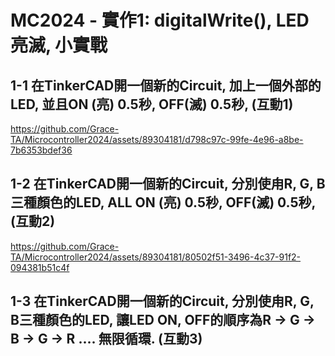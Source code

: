 # MC2024 - 實作1: digitalWrite(), LED亮滅, 小實戰

## 1-1 在TinkerCAD開一個新的Circuit, 加上一個外部的LED, 並且ON (亮) 0.5秒, OFF(滅) 0.5秒, (互動1)

https://github.com/Grace-TA/Microcontroller2024/assets/89304181/d798c97c-99fe-4e96-a8be-7b6353bdef36

## 1-2 在TinkerCAD開一個新的Circuit, 分別使甪R, G, B三種顏色的LED, ALL ON (亮) 0.5秒, OFF(滅) 0.5秒, (互動2)

https://github.com/Grace-TA/Microcontroller2024/assets/89304181/80502f51-3496-4c37-91f2-094381b51c4f

## 1-3 在TinkerCAD開一個新的Circuit, 分別使甪R, G, B三種顏色的LED, 讓LED ON, OFF的順序為R → G → B → G → R .... 無限循環. (互動3)
